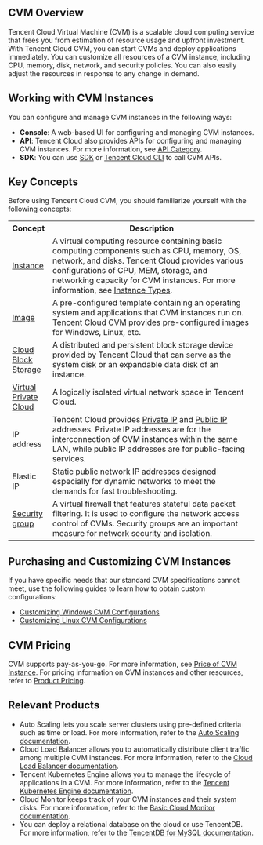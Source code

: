 ## CVM Overview

Tencent Cloud Virtual Machine (CVM) is a scalable cloud computing service that frees you from estimation of resource usage and upfront investment. With Tencent Cloud CVM, you can start CVMs and deploy applications immediately.
You can customize all resources of a CVM instance, including CPU, memory, disk, network, and security policies. You can also easily adjust the resources in response to any change in demand.

## Working with CVM Instances

You can configure and manage CVM instances in the following ways:
- **Console**: A web-based UI for configuring and managing CVM instances.
- **API**: Tencent Cloud also provides APIs for configuring and managing CVM instances. For more information, see [API Category](https://intl.cloud.tencent.com/document/api/213/15689).
- **SDK**: You can use [SDK](https://intl.cloud.tencent.com/document/product/494) or [Tencent Cloud CLI](https://intl.cloud.tencent.com/document/product/1013) to call CVM APIs.

## Key Concepts

Before using Tencent Cloud CVM, you should familiarize yourself with the following concepts:
<table>
<tr>
<th width="12%">Concept</th><th>Description</th>
</tr>
<tr>
<td><a href="https://intl.cloud.tencent.com/document/product/213/4939">Instance</a></td>
<td>A virtual computing resource containing basic computing components such as CPU, memory, OS, network, and disks. Tencent Cloud provides various configurations of CPU, MEM, storage, and networking capacity for CVM instances. For more information, see <a href="https://intl.cloud.tencent.com/document/product/213/11518">Instance Types</a>.</td>
</tr>
<tr>
<td><a href="https://intl.cloud.tencent.com/document/product/213/4940">Image</a></td>
<td>A pre-configured template containing an operating system and applications that CVM instances run on. Tencent Cloud CVM provides pre-configured images for Windows, Linux, etc.</td>
</tr>
<tr>
<td><a href="https://intl.cloud.tencent.com/document/product/213/4953">Cloud Block Storage</a></td>
<td>A distributed and persistent block storage device provided by Tencent Cloud that can serve as the system disk or an expandable data disk of an instance.</td>
</tr>
<tr>
<td><a href="https://intl.cloud.tencent.com/document/product/215/535">Virtual Private Cloud</a></td>
<td>A logically isolated virtual network space in Tencent Cloud.</td>
</tr>
<tr>
<td>IP address</td>
<td>Tencent Cloud provides <a href="https://intl.cloud.tencent.com/doc/product/213/5225">Private IP</a> and <a href="https://intl.cloud.tencent.com/document/product/213/5224">Public IP</a> addresses. Private IP addresses are for the interconnection of CVM instances within the same LAN, while public IP addresses are for public-facing services.</td>
</tr>
<tr>
<td>Elastic IP</td>
<td>Static public network IP addresses designed especially for dynamic networks to meet the demands for fast troubleshooting.</td>
</tr>
<tr>
<td><a href="https://intl.cloud.tencent.com/document/product/213/12452">Security group</a></td>
<td>A virtual firewall that features stateful data packet filtering. It is used to configure the network access control of CVMs. Security groups are an important measure for network security and isolation.</td>
</tr>
</table>

## Purchasing and Customizing CVM Instances

If you have specific needs that our standard CVM specifications cannot meet, use the following guides to learn how to obtain custom configurations:
- [Customizing Windows CVM Configurations](https://intl.cloud.tencent.com/document/product/213/10516)
- [Customizing Linux CVM Configurations](https://intl.cloud.tencent.com/document/product/213/10517)

## CVM Pricing

CVM supports pay-as-you-go. For more information, see [Price of CVM Instance](https://intl.cloud.tencent.com/document/product/213/2176).
For pricing information on CVM instances and other resources, refer to [Product Pricing](https://buy.cloud.tencent.com/price/cvm/overview).

## Relevant Products

- Auto Scaling lets you scale server clusters using pre-defined criteria such as time or load. For more information, refer to the [Auto Scaling documentation](https://intl.cloud.tencent.com/document/product/377).
- Cloud Load Balancer allows you to automatically distribute client traffic among multiple CVM instances. For more information, refer to the [Cloud Load Balancer documentation](https://intl.cloud.tencent.com/document/product/214).
- Tencent Kubernetes Engine allows you to manage the lifecycle of applications in a CVM. For more information, refer to the [Tencent Kubernetes Engine documentation](https://intl.cloud.tencent.com/document/product/457).
- Cloud Monitor keeps track of your CVM instances and their system disks. For more information, refer to the [Basic Cloud Monitor documentation](https://intl.cloud.tencent.com/document/product/248).
- You can deploy a relational database on the cloud or use TencentDB. For more information, refer to the [TencentDB for MySQL documentation](https://intl.cloud.tencent.com/document/product/236).


